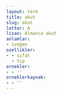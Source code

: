 ```yaml
---
layout: term
title: akut
slug: akut
letter: A
lisan: Almanca akut
anlamlar:
- iveğen
ozellikler:
- - sıfat
  - tıp
ornekler:
- - ''
orneklerkaynak:
- - ''
---
```

